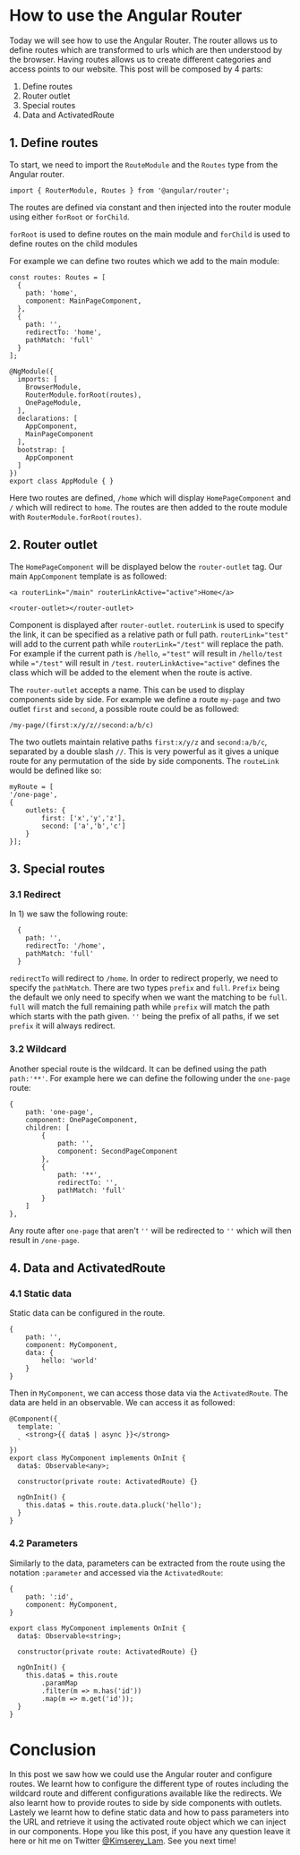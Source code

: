 # How to use the Angular Router

Today we will see how to use the Angular Router. The router allows us to define routes which are transformed to urls which are then understood by the browser. Having routes allows us to create different categories and access points to our website. This post will be composed by 4 parts:

1. Define routes
2. Router outlet
3. Special routes
4. Data and ActivatedRoute

## 1. Define routes

To start, we need to import the `RouteModule` and the `Routes` type from the Angular router.

```
import { RouterModule, Routes } from '@angular/router';
```

The routes are defined via constant and then injected into the router module using either `forRoot` or `forChild`.

`forRoot` is used to define routes on the main module and `forChild` is used to define routes on the child modules 

For example we can define two routes which we add to the main module:

```
const routes: Routes = [
  {
    path: 'home',
    component: MainPageComponent,
  },
  {
    path: '',
    redirectTo: 'home',
    pathMatch: 'full'
  }
];

@NgModule({
  imports: [
    BrowserModule,
    RouterModule.forRoot(routes),
    OnePageModule,
  ],
  declarations: [
    AppComponent,
    MainPageComponent
  ],
  bootstrap: [
    AppComponent
  ]
})
export class AppModule { }
```

Here two routes are defined, `/home` which will display `HomePageComponent` and `/` which will redirect to `home`.
The routes are then added to the route module with `RouterModule.forRoot(routes)`.

## 2. Router outlet

The `HomePageComponent` will be displayed below the `router-outlet` tag.
Our main `AppComponent` template is as followed:

```
<a routerLink="/main" routerLinkActive="active">Home</a>

<router-outlet></router-outlet>
```

Component is displayed after `router-outlet`. `routerLink` is used to specify the link, it can be specified as a relative path or full path.
`routerLink="test"` will add to the current path while `routerLink="/test"` will replace the path. For example if the current path is `/hello`, `="test"` will result in `/hello/test` while `="/test"` will result in `/test`.
`routerLinkActive="active"` defines the class which will be added to the element when the route is active.

The `router-outlet` accepts a name. This can be used to display components side by side. For example we define a route `my-page` and two outlet `first` and `second`, a possible route could be as followed:

```
/my-page/(first:x/y/z//second:a/b/c)
```

The two outlets maintain relative paths `first:x/y/z` and `second:a/b/c`, separated by a double slash `//`. This is very powerful as it gives a unique route for any permutation of the side by side components.
The `routeLink` would be defined like so:

```
myRoute = [
'/one-page',
{
    outlets: {
        first: ['x','y','z'],
        second: ['a','b','c']
    }
}];
```

## 3. Special routes

### 3.1 Redirect

In 1) we saw the following route:

```
  {
    path: '',
    redirectTo: '/home',
    pathMatch: 'full'
  }
```

`redirectTo` will redirect to `/home`. In order to redirect properly, we need to specify the `pathMatch`. There are two types `prefix` and `full`. `Prefix` being the default we only need to specify when we want the matching to be `full`. `full` will match the full remaining path while `prefix` will match the path which starts with the path given. `''` being the prefix of all paths, if we set `prefix` it will always redirect.

### 3.2 Wildcard

Another special route is the wildcard. It can be defined using the path `path:'**'`. For example here we can define the following under the `one-page` route:

```
{
    path: 'one-page',
    component: OnePageComponent,
    children: [
        {
            path: '',
            component: SecondPageComponent
        },
        {
            path: '**',
            redirectTo: '',
            pathMatch: 'full'
        }
    ]
},
```

Any route after `one-page` that aren't `''` will be redirected to `''` which will then result in `/one-page`.

## 4. Data and ActivatedRoute

### 4.1 Static data

Static data can be configured in the route.

```
{
    path: '',
    component: MyComponent,
    data: {
        hello: 'world'
    }
}
``` 

Then in `MyComponent`, we can access those data via the `ActivatedRoute`. The data are held in an observable. We can access it as followed:

```
@Component({
  template: `
    <strong>{{ data$ | async }}</strong>
  `
})
export class MyComponent implements OnInit {
  data$: Observable<any>;

  constructor(private route: ActivatedRoute) {}

  ngOnInit() {
    this.data$ = this.route.data.pluck('hello');
  }
}
```

### 4.2 Parameters

Similarly to the data, parameters can be extracted from the route using the notation `:parameter` and accessed via the `ActivatedRoute`:

```
{
    path: ':id',
    component: MyComponent,
}
```

```
export class MyComponent implements OnInit {
  data$: Observable<string>;

  constructor(private route: ActivatedRoute) {}

  ngOnInit() {
    this.data$ = this.route
        .paramMap
        .filter(m => m.has('id'))
        .map(m => m.get('id'));
  }
}
```

# Conclusion

In this post we saw how we could use the Angular router and configure routes. We learnt how to configure the different type of routes including the wildcard route and different configurations available like the redirects. We also learnt how to provide routes to side by side components with outlets. Lastely we learnt how to define static data and how to pass parameters into the URL and retrieve it using the activated route object which we can inject in our components. Hope you like this post, if you have any question leave it here or hit me on Twitter [@Kimserey_Lam](). See you next time!